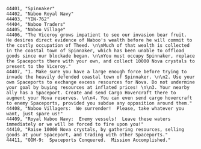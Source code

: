 ﻿```text
44401, "Spinnaker"
44402, "Naboo Royal Navy"
44403, "YIN-762"
44404, "Naboo Traders"
44405, "Naboo Village"
44406, "The Viceroy grows impatient to see our invasion bear fruit.  He desires direct evidence of Naboo's wealth before he will commit to the costly occupation of Theed. \n\nMuch of that wealth is collected in the coastal town of Spinnaker, which has been unable to offload goods since our blockade began. \n\nYou must occupy Spinnaker, replace the Spaceports there with your own, and collect 10000 Nova crystals to present to the Viceroy."
44407, "1. Make sure you have a large enough force before trying to invade the heavily defended coastal town of Spinnaker. \n\n2. Use your own Spaceports to exchange excess resources for Nova. Do not undermine your goal by buying resources at inflated prices! \n\n3. Your nearby ally has a Spaceport. Create and send Cargo Hovercraft there to augment your Nova reserves. \n\n4. You can even send cargo hovercraft to enemy Spaceports, provided you subdue any opposition around them."
44408, "Naboo Villagers:  We surrender!  Please, take whatever you want, just spare us!"
44409, "Royal Naboo Navy:  Enemy vessels!  Leave these waters immediately or we will be forced to fire upon you!"
44410, "Raise 10000 Nova crystals, by gathering resources, selling goods at your Spaceport, and trading with other Spaceports."
44411, "OOM-9:  Spaceports Conquered.  Mission Accomplished."
```